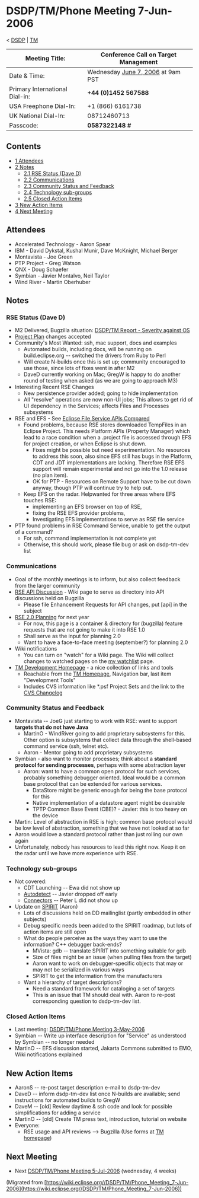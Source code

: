 

DSDP/TM/Phone Meeting 7-Jun-2006
================================

< [DSDP](/DSDP "DSDP")‎ | [TM](/DSDP/TM "DSDP/TM")

| Meeting Title: | **Conference Call on Target Management** |
| --- | --- |
| Date & Time: | Wednesday [June 7, 2006](/index.php?title=June_7,_2006&action=edit&redlink=1 "June 7, 2006 (page does not exist)") at 9am PST |
| Primary International Dial-in: | **+44 (0)1452 567588** |
| USA Freephone Dial-In: | +1 (866) 6161738 |
| UK National Dial-In: | 08712460713 |
| Passcode: | **0587322148 #** |

Contents
--------

*   [1 Attendees](#Attendees)
*   [2 Notes](#Notes)
    *   [2.1 RSE Status (Dave D)](#RSE-Status-.28Dave-D.29)
    *   [2.2 Communications](#Communications)
    *   [2.3 Community Status and Feedback](#Community-Status-and-Feedback)
    *   [2.4 Technology sub-groups](#Technology-sub-groups)
    *   [2.5 Closed Action Items](#Closed-Action-Items)
*   [3 New Action Items](#New-Action-Items)
*   [4 Next Meeting](#Next-Meeting)

Attendees
---------

*   Accelerated Technology - Aaron Spear
*   IBM - David Dykstal, Kushal Munir, Dave McKnight, Michael Berger
*   Montavista - Joe Green
*   PTP Project - Greg Watson
*   QNX - Doug Schaefer
*   Symbian - Javier Montalvo, Neil Taylor
*   Wind River - Martin Oberhuber

Notes
-----

### RSE Status (Dave D)

*   M2 Delivered, Bugzilla situation: [DSDP/TM Report - Severity against OS](https://bugs.eclipse.org/bugs/report.cgi?x_axis_field=bug_severity&y_axis_field=op_sys&z_axis_field=bug_status&query_format=report-table&short_desc_type=allwordssubstr&short_desc=&classification=DSDP&product=Target+Management&component=RSE&format=table&action=wrap)
*   [Project Plan](https://www.eclipse.org/dsdp/tm/development/plan.php) changes accepted
*   Community's Most Wanted: ssh, mac support, docs and examples
    *   Automated builds, including docs, will be running on build.eclipse.org -- switched the drivers from Ruby to Perl
    *   Will create N-builds once this is set up; community encouraged to use those, since lots of fixes went in after M2
    *   DaveD currently working on Mac; GregW is happy to do another round of testing when asked (as we are going to approach M3)
*   Interesting Recent RSE Changes
    *   New persistence provider added; going to hide implementation
    *   All "resolve" operations are now non-UI jobs; This allows to get rid of UI dependency in the Services; affects Files and Processes subsystems
*   RSE and EFS - See [Eclipse File Service APIs Compared](/Eclipse_File_Service_APIs_Compared "Eclipse File Service APIs Compared")
    *   Found problems, because RSE stores downloaded TempFiles in an Eclipse Project. This needs Platform APIs (Property Manager) which lead to a race condition when a .project file is accessed through EFS for project creation, or when Eclipse is shut down.
        *   Fixes might be possible but need experimentation. No resources to address this soon, also since EFS still has bugs in the Platform, CDT and JDT implementations are lacking. Therefore RSE EFS support will remain experimental and not go into the 1.0 release (no plan item).
        *   OK for PTP - Resources on Remote Support have to be cut down anyway, though PTP will continue try to help out.
    *   Keep EFS on the radar. Helpwanted for three areas where EFS touches RSE:
        *   implementing an EFS browser on top of RSE,
        *   fixing the RSE EFS provider problems,
        *   Investigating EFS implementations to serve as RSE file service
*   PTP found problems in RSE Command Service, unable to get the output of a command?
    *   For ssh, command implementation is not complete yet
    *   Otherwise, this should work, please file bug or ask on dsdp-tm-dev list

### Communications

*   Goal of the monthly meetings is to inform, but also collect feedback from the larger community
*   [RSE API Discussion](/RSE_API_Discussion "RSE API Discussion") \- Wiki page to serve as directory into API discussions held on Bugzilla
    *   Please file Enhancement Requests for API changes, put \[api\] in the subject
*   [RSE 2.0 Planning](/RSE_2.0_Planning "RSE 2.0 Planning") for next year
    *   For now, this page is a container & directory for (bugzilla) feature requests that are not going to make it into RSE 1.0
    *   Shall serve as the input for planning 2.0
    *   Want to have a face-to-face meeting (september?) for planning 2.0
*   Wiki notifications
    *   You can turn on "watch" for a Wiki page. The Wiki will collect changes to watched pages on the [my watchlist](/Special:Watchlist "Special:Watchlist") page.
*   [TM Development Homepage](https://www.eclipse.org/dsdp/tm/development/index.php) \- a nice collection of links and tools
    *   Reachable from the [TM Homepage](https://www.eclipse.org/dsdp/tm), Navigation bar, last item "Development Tools"
    *   Includes CVS information like *.psf Project Sets and the link to the [CVS Changelog](http://download.eclipse.org/dsdp/tm/downloads/drops/N-changelog/index.html)

### Community Status and Feedback

*   Montavista -- JoeG just starting to work with RSE: want to support **targets that do not have Java**
    *   MartinO - WindRiver going to add proprietary subsystems for this. Other option is subsystems that collect data through the shell-based command service (ssh, telnet etc).
    *   Aaron - Mentor going to add proprietary subsystems
*   Symbian - also want to monitor processes; think about a **standard protocol for sending processes**, perhaps with some abstraction layer
    *   Aaron: want to have a common open protocol for such services, probably something debugger oriented. Ideal would be a common base protocol that can be extended for various services.
        *   DataStore might be generic enough for being the base protocol for this
        *   Native implementation of a datastore agent might be desirable
        *   TPTP Common Base Event (CBE)? - Javier: this is too heavy on the device
*   Martin: Level of abstraction in RSE is high; common base protocol would be low level of abstraction, something that we have not looked at so far
*   Aaron would love a standard protocol rather than just rolling our own again
*   Unfortunately, nobody has resources to lead this right now. Keep it on the radar until we have more experience with RSE.

### Technology sub-groups

*   Not covered:
    *   CDT Launching -- Ewa did not show up
    *   [Autodetect](/DSDP/TM/Autodetect "DSDP/TM/Autodetect") \-\- Javier dropped off early
    *   [Connectors](/DSDP/TM/Flexible_Target_Connection_Adaptors "DSDP/TM/Flexible Target Connection Adaptors") \-\- Peter L did not show up
*   Update on [SPIRIT](/DSDP/DD/Spirit "DSDP/DD/Spirit") (Aaron)
    *   Lots of discussions held on DD mailinglist (partly embedded in other subjects)
    *   Debug specific needs been added to the SPIRIT roadmap, but lots of action items are still open
    *   What do people perceive as the ways they want to use the information? C++ debugger back-ends?
        *   MVista: gdb -- translate SPIRIT into something suitable for gdb
        *   Size of files might be an issue (when pulling files from the target)
        *   Aaron want to work on debugger-specific objects that may or may not be serialized in various ways
        *   SPIRIT to get the information from the manufacturers
    *   Want a hierarchy of target descriptions?
        *   Need a standard framework for cataloging a set of targets
        *   This is an issue that TM should deal with. Aaron to re-post corresponding question to dsdp-tm-dev list.

### Closed Action Items

*   Last meeting: [DSDP/TM/Phone Meeting 3-May-2006](/DSDP/TM/Phone_Meeting_3-May-2006 "DSDP/TM/Phone Meeting 3-May-2006")
*   Symbian -- Write up interface description for "Service" as understood by Symbian -- no longer needed
*   MartinO -- EFS discussion started, Jakarta Commons submitted to EMO, Wiki notifications explained

New Action Items
----------------

*   AaronS -- re-post target description e-mail to dsdp-tm-dev
*   DaveD -- inform dsdp-tm-dev list once N-builds are available; send instructions for automated builds to GregW
*   DaveM -- \[old\] Review daytime & ssh code and look for possible simplifications for adding a service
*   MartinO -- \[old\] Create TM press text, introduction, tutorial on website
*   Everyone:
    *   RSE usage and API reviews --> Bugzilla (Use forms at [TM homepage](https://www.eclipse.org/dsdp/tm))

Next Meeting
------------

*   Next [DSDP/TM/Phone Meeting 5-Jul-2006](/DSDP/TM/Phone_Meeting_5-Jul-2006 "DSDP/TM/Phone Meeting 5-Jul-2006") (wednesday, 4 weeks)


(Migrated from [https://wiki.eclipse.org//DSDP/TM/Phone_Meeting_7-Jun-2006](https://wiki.eclipse.org//DSDP/TM/Phone_Meeting_7-Jun-2006))